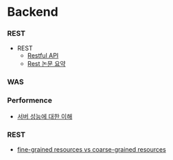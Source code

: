 # Backend  

### REST
* REST
  * [Restful API](https://github.com/JaeYeopHan/Interview_Question_for_Beginner/tree/master/Development_common_sense)
  * [Rest 논문 요약](https://blog.npcode.com/2017/03/02/%EB%B0%94%EC%81%9C-%EA%B0%9C%EB%B0%9C%EC%9E%90%EB%93%A4%EC%9D%84-%EC%9C%84%ED%95%9C-rest-%EB%85%BC%EB%AC%B8-%EC%9A%94%EC%95%BD/)
### WAS  

### Performence

* [서버 성능에 대한 이해](https://www.slideshare.net/sunnykwak90/ss-44875669)

### REST
* [fine-grained resources vs coarse-grained resources](https://thamaliwijewardhana.wordpress.com/2016/03/29/fine-grained-resources-vs-coarse-grained-resources/)

